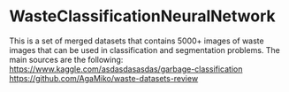 # WasteClassificationNeuralNetwork
This is a set of merged datasets that contains 5000+ images of waste images that can be used in classification and segmentation problems. The main sources are the following:
https://www.kaggle.com/asdasdasasdas/garbage-classification
https://github.com/AgaMiko/waste-datasets-review
